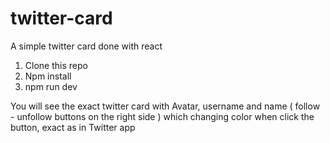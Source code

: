# twitter-card
A simple twitter card done with react

1. Clone this repo
2. Npm install
3. npm run dev

You will see the exact twitter card with Avatar, username and name ( follow - unfollow buttons on the right side ) which changing color when click the button, exact as in Twitter app
